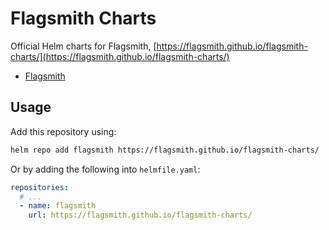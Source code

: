 # Flagsmith Charts

Official Helm charts for Flagsmith, [https://flagsmith.github.io/flagsmith-charts/](https://flagsmith.github.io/flagsmith-charts/)

- [Flagsmith](./charts/flagsmith/)

## Usage

Add this repository using:

```bash
helm repo add flagsmith https://flagsmith.github.io/flagsmith-charts/
```

Or by adding the following into `helmfile.yaml`:

```yaml
repositories:
  # ...
  - name: flagsmith
    url: https://flagsmith.github.io/flagsmith-charts/
```
